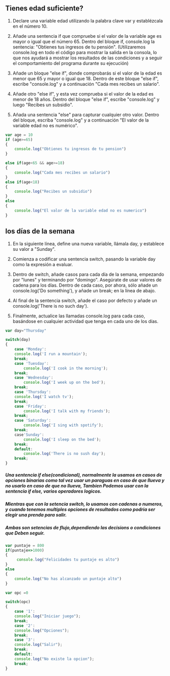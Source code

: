 ## **Tienes edad suficiente?** 

1. Declare una variable edad utilizando la palabra clave var y establézcala en el número 10.

2. Añade una sentencia if que compruebe si el valor de la variable age es mayor o igual que el número 65. Dentro del bloque if, console.log la sentencia: "Obtienes tus ingresos de tu pensión". (Utilizaremos console.log en todo el código para mostrar la salida en la consola, lo que nos ayudará a mostrar los resultados de las condiciones y a seguir el comportamiento del programa durante su ejecución)

3. Añade un bloque "else if", donde comprobarás si el valor de la edad es menor que 65 y mayor o igual que 18. Dentro de este bloque "else if", escribe "console.log" y a continuación "Cada mes recibes un salario".

4. Añade otro "else if", y esta vez comprueba si el valor de la edad es menor de 18 años. Dentro del bloque "else if", escribe "console.log" y luego "Recibes un subsidio".

5. Añada una sentencia "else" para capturar cualquier otro valor. Dentro del bloque, escriba "console.log" y a continuación "El valor de la variable edad no es numérico".


```js
var age = 10 
if (age>=65)
{
	console.log("Obtienes tu ingresos de tu pension")
}

else if(age<65 && age>=18)
{
	console.log("Cada mes recibes un salario")
}
else if(age<18)
{
	console.log("Recibes un subsidio")
}
else
{
	console.log("El valor de la variable edad no es numerico")
}

```

## **los días de la semana**

1. En la siguiente línea, define una nueva variable, llámala day, y establece su valor a "Sunday".

2. Comienza a codificar una sentencia switch, pasando la variable day como la expresión a evaluar.

3. Dentro de switch, añade casos para cada día de la semana, empezando por "lunes" y terminando por "domingo". Asegúrate de usar valores de cadena para los días. Dentro de cada caso, por ahora, sólo añade un console.log('Do something'), y añade un break; en la línea de abajo.

4. Al final de la sentencia switch, añade el caso por defecto y añade un console.log('There is no such day').

5. Finalmente, actualice las llamadas console.log para cada caso, basándose en cualquier actividad que tenga en cada uno de los días.

```js
var day="Thursday"

switch(day)
{
	case 'Monday':
	console.log('I run a mountain');
	break;
	case 'Tuesday':
		console.log('I cook in the morning');
	break;
	case 'Wednesday':
		console.log('I week up on the bed');
	break;
	case 'Thursday':
	console.log('I watch tv');
	break;
	case 'Friday':
		console.log('I talk with my friends');
	break;
	case 'Saturday':
		console.log('I sing with spotify');
	break;
	case'Sunday':
		console.log('I sleep on the bed');
	break;
	default:
		console.log('There is no sush day');
	break;
}

```



##### Una sentencia if else(condicional), normalmente la usamos en casos de opciones binarias como tal vez usar un paraguas en caso de que llueva y no usarlo en caso de que no llueva, Tambien Podemos usar con la sentencia if else, varios operadores logicos.

##### Mientras que con la setencia switch, lo usamos con cadenas o numeros, y cuando tenemos multiples opciones de resultados como podria ser elegir una prenda para salir. 

##### Ambas son setencias de flujo,dependiendo las decisions o condiciones que Deben seguir.

```js
var puntaje = 800
if(puntaje=>1000)
{
	 console.log("Felicidades tu puntaje es alto")
}
else
{
	console.log("No has alcanzado un puntaje alto")
}

```

```js
var opc =0

switch(opc)
{
	case '1':
	console.log("Iniciar juego");
	break;
	case '2':
	console.log("Opciones");
	break;
	case '3':
	console.log("Salir");
	break;
	default:
	console.log("No existe la opcion");
	break;
}
```
